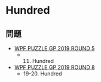 # Hundred

## 問題
- [WPF PUZZLE GP 2019 ROUND 5](../questions/wpfpgp2019-5.md)
	- 11. Hundred
- [WPF PUZZLE GP 2019 ROUND 8](../questions/wpfpgp2019-8.md)
	- 19-20. Hundred
